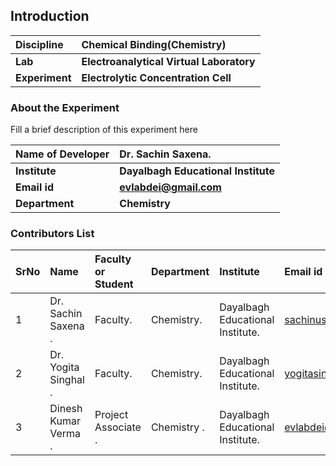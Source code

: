## Introduction


<b>Discipline | <b>Chemical Binding(Chemistry)
:--|:--|
<b> Lab | <b> Electroanalytical Virtual Laboratory
<b> Experiment|  <b>Electrolytic Concentration Cell

### About the Experiment 

Fill a brief description of this experiment here
	
<b>Name of Developer | <b> Dr. Sachin Saxena.
:--|:--|
<b> Institute| <b> Dayalbagh Educational Institute 
<b> Email id|   <b>  evlabdei@gmail.com
<b> Department|  <b> Chemistry

### Contributors List

SrNo | Name | Faculty or Student | Department| Institute | Email id
:--|:--|:--|:--|:--|:--|
1 |Dr. Sachin Saxena . | Faculty. | Chemistry. |Dayalbagh Educational Institute. | sachinusic@gmail.com.
2 |Dr. Yogita Singhal . | Faculty. | Chemistry. |Dayalbagh Educational Institute. | yogitasinghal342@gmail.com.
3 |Dinesh Kumar Verma . |Project Associate . |Chemistry . | Dayalbagh Educational Institute. |evlabdei@gmail.com .
